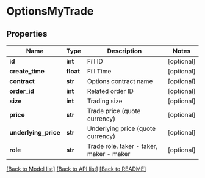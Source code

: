 # OptionsMyTrade

## Properties
Name | Type | Description | Notes
------------ | ------------- | ------------- | -------------
**id** | **int** | Fill ID | [optional] 
**create_time** | **float** | Fill Time | [optional] 
**contract** | **str** | Options contract name | [optional] 
**order_id** | **int** | Related order ID | [optional] 
**size** | **int** | Trading size | [optional] 
**price** | **str** | Trade price (quote currency) | [optional] 
**underlying_price** | **str** | Underlying price (quote currency) | [optional] 
**role** | **str** | Trade role. taker - taker, maker - maker | [optional] 

[[Back to Model list]](../README.md#documentation-for-models) [[Back to API list]](../README.md#documentation-for-api-endpoints) [[Back to README]](../README.md)


